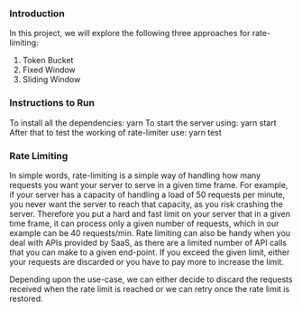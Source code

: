 ### Introduction
In this project, we will explore the following three 
approaches for rate-limiting:
1. Token Bucket
2. Fixed Window
3. Sliding Window


### Instructions to Run
To install all the dependencies: yarn
To start the server using: yarn start
After that to test the working of rate-limiter use: yarn test

### Rate Limiting
In simple words, rate-limiting is a simple way of handling how many 
requests you want your server to serve in a given time frame. For 
example, if your server has a capacity of handling a load of 50 
requests per minute, you never want the server to reach that capacity, 
as you risk crashing the server. Therefore you put a hard and fast 
limit on your server that in a given time frame, it can process only 
a given number of requests, which in our example can be 40 
requests/min.
Rate limiting can also be handy when you deal with APIs provided by 
SaaS, as there are a limited number of API calls that you can make to a given 
end-point. If you exceed the given limit, either your requests are 
discarded or you have to pay more to increase the limit. 

Depending upon the use-case, we can either decide to discard the requests received when the 
rate limit is reached or we can retry once the rate limit is restored.
